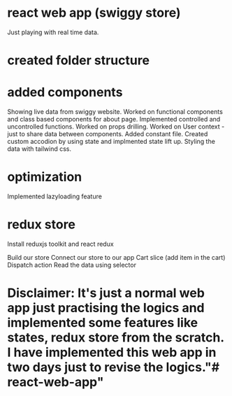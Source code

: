 # react web app (swiggy store)
Just playing with real time data.


# created folder structure

# added components
Showing live data from swiggy website.
Worked on functional components and class based components for about page.
Implemented controlled and uncontrolled functions.
Worked on props drilling.
Worked on User context - just to share data between components.
Added constant file.
Created custom accodion by using state and implmented state lift up.
Styling the data with tailwind css.

# optimization
 Implemented lazyloading feature

# redux store
Install reduxjs toolkit and react redux

Build our store
Connect our store to our app
Cart slice (add item in the cart)
Dispatch action
Read the data using selector

# Disclaimer: It's just a normal web app just practising the logics and implemented some features like states, redux store from the scratch. I have implemented this web app in two days just to revise the logics."# react-web-app" 
